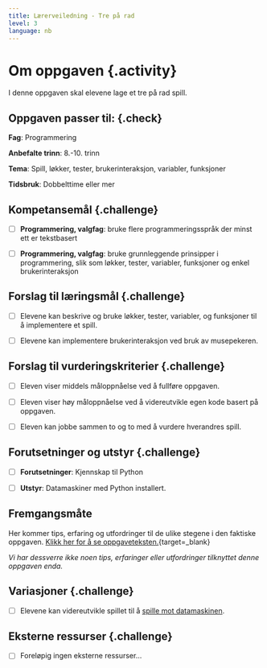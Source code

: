 ```yaml
---
title: Lærerveiledning - Tre på rad
level: 3
language: nb
---
```



# Om oppgaven {.activity}

I denne oppgaven skal elevene lage et tre på rad spill.

## Oppgaven passer til: {.check}

 __Fag__: Programmering

__Anbefalte trinn__: 8.-10. trinn

__Tema__: Spill, løkker, tester, brukerinteraksjon, variabler, funksjoner

__Tidsbruk__: Dobbelttime eller mer

## Kompetansemål {.challenge}

- [ ] __Programmering, valgfag__: bruke flere programmeringsspråk der minst ett
       er tekstbasert

- [ ] __Programmering, valgfag__: bruke grunnleggende prinsipper i
       programmering, slik som løkker, tester, variabler, funksjoner og enkel
       brukerinteraksjon

## Forslag til læringsmål {.challenge}

- [ ] Elevene kan beskrive og bruke løkker, tester, variabler, og funksjoner til
       å implementere et spill.

- [ ] Elevene kan implementere brukerinteraksjon ved bruk av musepekeren.

## Forslag til vurderingskriterier {.challenge}

- [ ] Eleven viser middels måloppnåelse ved å fullføre oppgaven.

- [ ] Eleven viser høy måloppnåelse ved å videreutvikle egen kode basert på
       oppgaven.

- [ ] Eleven kan jobbe sammen to og to med å vurdere hverandres spill.

## Forutsetninger og utstyr {.challenge}

- [ ] __Forutsetninger__: Kjennskap til Python

- [ ] __Utstyr__: Datamaskiner med Python installert.

## Fremgangsmåte

Her kommer tips, erfaring og utfordringer til de ulike stegene i den faktiske
oppgaven. [Klikk her for å se
oppgaveteksten.](../tre_pa_rad/tre_pa_rad.html){target=_blank}

_Vi har dessverre ikke noen tips, erfaringer eller utfordringer tilknyttet denne
oppgaven enda._

## Variasjoner {.challenge}

- [ ] Elevene kan videreutvikle spillet til å [spille mot
       datamaskinen](../tre_pa_rad_mot_datamaskinen/tre_pa_rad_mot_datamaskinen.html).

## Eksterne ressurser {.challenge}

- [ ] Foreløpig ingen eksterne ressurser...

